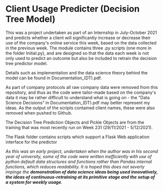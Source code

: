 # Client Usage Predicter (Decision Tree Model)
This was a project undertaken as part of an Internship in July-October 2021 and predicts whether a client will significantly increase or decrease their use of the company's online service this week, based on the data collected in the previous week. 
The module contains three .py scripts (one more in the folder Initial.py), and are designed so that the data each week is not only used to predict an outcome but also be included to retrain the decision tree predictor model.

Details such as implementation and the data science theory behind the model can be found in Documentation_(DT).pdf.

As part of company protocols all raw company data were removed from this repository, and thus as the code were tailor-made based on the company's data it may be rather difficult to understand what is going on - the "Data Science Decisions" in Documentation_(DT).pdf may better represent my ideas. As the output of the scripts contained client names, these were also removed when pushed to Github.

The Decision Tree Prediction Objects and Pickle Objects are from the training that was most recently run on Week 231 (29/11/2021 - 5/12/2021).

The Flask folder contains scripts which support a Flask Web application interface for the predictor

*As this was an early project, undertaken when the author was in his second year of university, some of the code were written inefficiently with use of python default data structures and functions rather than Pandas internal functions, which reduces readability. It is hoped this does not severly impinge the **demonstration of data science ideas being used innovatively, the ideas of continuous-retraining at its primitive stage and the setup of a system for weekly usage**.*
